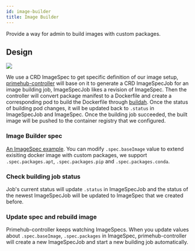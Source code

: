 ```yaml
---
id: image-builder
title: Image Builder
---
```


Provide a way for admin to build images with custom packages.

## Design

![](assets/custom-image-flow-diagram.png)

We use a CRD ImageSpec to get specific definition of our image setup, [primehub-controller](https://github.com/InfuseAI/primehub-controller) will base on it to generate a CRD ImageSpecJob for an image building job, ImageSpecJob likes a revision of ImageSpec. Then the controller will convert package manifest to a Dockerfile and create a corresponding pod to build the Dockerfile through [buildah](https://github.com/containers/buildah). Once the status of building pod changes, it will be updated back to `.status` in ImageSpecJob and ImageSpec. Once the building job succeeded, the built image will be pushed to the container registry that we configured.

### Image Builder spec

[An ImageSpec example](https://github.com/InfuseAI/primehub-controller/blob/master/config/samples/primehub_v1alpha1_imagespec.yaml). You can modify `.spec.baseImage` value to extend exisiting docker image with custom packages, we support `.spec.packages.apt`, `.spec.packages.pip` and `.spec.packages.conda`.

### Check building job status

Job's current status will update `.status` in ImageSpecJob and the status of the newest ImageSpecJob will be updated to ImageSpec that we created before.

### Update spec and rebuild image

Primehub-controller keeps watching ImageSpecs. When you update values about `.spec.baseImage`, `.spec.packages` in ImageSpec, primehub-controller will create a new ImageSpecJob and start a new building job automatically.

